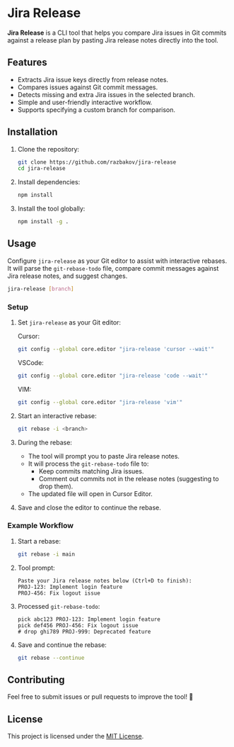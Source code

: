 # Jira Release

**Jira Release** is a CLI tool that helps you compare Jira issues in Git commits against a release plan by pasting Jira release notes directly into the tool.

## Features

- Extracts Jira issue keys directly from release notes.
- Compares issues against Git commit messages.
- Detects missing and extra Jira issues in the selected branch.
- Simple and user-friendly interactive workflow.
- Supports specifying a custom branch for comparison.

## Installation

1. Clone the repository:
   ```bash
   git clone https://github.com/razbakov/jira-release
   cd jira-release
   ```
2. Install dependencies:

   ```bash
   npm install
   ```

3. Install the tool globally:
   ```bash
   npm install -g .
   ```

## Usage

Configure `jira-release` as your Git editor to assist with interactive rebases. It will parse the `git-rebase-todo` file, compare commit messages against Jira release notes, and suggest changes.

```bash
jira-release [branch]
```

### Setup

1. Set `jira-release` as your Git editor:

   Cursor:

   ```bash
   git config --global core.editor "jira-release 'cursor --wait'"
   ```

   VSCode:

   ```bash
   git config --global core.editor "jira-release 'code --wait'"
   ```

   VIM:

   ```bash
   git config --global core.editor "jira-release 'vim'"
   ```

2. Start an interactive rebase:

   ```bash
   git rebase -i <branch>
   ```

3. During the rebase:

   - The tool will prompt you to paste Jira release notes.
   - It will process the `git-rebase-todo` file to:
     - Keep commits matching Jira issues.
     - Comment out commits not in the release notes (suggesting to drop them).
   - The updated file will open in Cursor Editor.

4. Save and close the editor to continue the rebase.

### Example Workflow

1. Start a rebase:

   ```bash
   git rebase -i main
   ```

2. Tool prompt:

   ```plaintext
   Paste your Jira release notes below (Ctrl+D to finish):
   PROJ-123: Implement login feature
   PROJ-456: Fix logout issue
   ```

3. Processed `git-rebase-todo`:

   ```plaintext
   pick abc123 PROJ-123: Implement login feature
   pick def456 PROJ-456: Fix logout issue
   # drop ghi789 PROJ-999: Deprecated feature
   ```

4. Save and continue the rebase:
   ```bash
   git rebase --continue
   ```

## Contributing

Feel free to submit issues or pull requests to improve the tool! 🎉

## License

This project is licensed under the [MIT License](./LICENSE).
